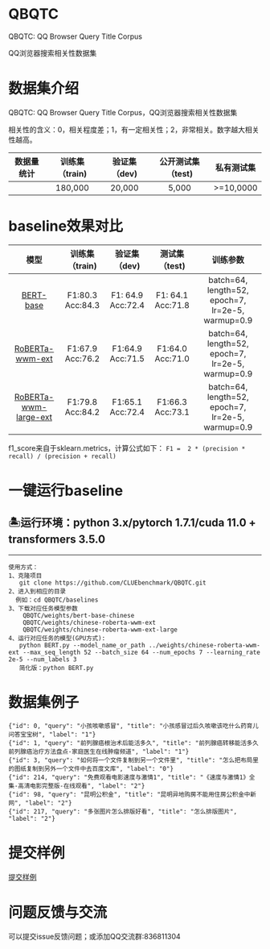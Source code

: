 # QBQTC
QBQTC: QQ Browser Query Title Corpus

QQ浏览器搜索相关性数据集



# 数据集介绍
QBQTC: QQ Browser Query Title Corpus，QQ浏览器搜索相关性数据集

相关性的含义：0，相关程度差；1，有一定相关性；2，非常相关。数字越大相关性越高。

| 数据量统计 | 训练集（train) | 验证集（dev) | 公开测试集（test) | 私有测试集 |
| :----:| :----: | :----: | :----: | :----: |
| | 180,000| 20,000| 5,000 | >=10,0000|
# baseline效果对比

| 模型 | 训练集（train) | 验证集（dev) | 测试集（test) | 训练参数 |
| :----:| :----: | :----: | :----: | :----: |
|<a href="https://huggingface.co/bert-base-chinese/tree/main">BERT-base</a> | F1:80.3  Acc:84.3 | F1: 64.9 Acc:72.4 | F1: 64.1 Acc:71.8 | batch=64, length=52, epoch=7, lr=2e-5, warmup=0.9 |
|<a href="https://huggingface.co/hfl/chinese-roberta-wwm-ext"> RoBERTa-wwm-ext</a> | F1:67.9 Acc:76.2 | F1:64.9 Acc:71.5 | F1:64.0 Acc:71.0 | batch=64, length=52, epoch=7, lr=2e-5, warmup=0.9|
|<a href="https://huggingface.co/hfl/chinese-roberta-wwm-ext-large">RoBERTa-wwm-large-ext</a> | F1:79.8 Acc:84.2 | F1:65.1 Acc:72.4 | F1:66.3 Acc:73.1 | batch=64, length=52, epoch=7, lr=2e-5, warmup=0.9|

f1_score来自于sklearn.metrics，计算公式如下：
`F1 =  2 * (precision * recall) / (precision + recall)`

# 一键运行baseline

## 🏝运行环境：python 3.x/pytorch 1.7.1/cuda 11.0 + transformers 3.5.0

---------------------------------------------------------------------
    使用方式：
    1、克隆项目 
       git clone https://github.com/CLUEbenchmark/QBQTC.git
    2、进入到相应的目录
      例如：cd QBQTC/baselines
    3、下载对应任务模型参数
    	QBQTC/weights/bert-base-chinese
    	QBQTC/weights/chinese-roberta-wwm-ext
    	QBQTC/weights/chinese-roberta-wwm-ext-large
    4、运行对应任务的模型(GPU方式): 
       python BERT.py --model_name_or_path ../weights/chinese-roberta-wwm-ext --max_seq_length 52 --batch_size 64 --num_epochs 7 --learning_rate 2e-5 --num_labels 3
       简化版：python BERT.py

# 数据集例子
    {"id": 0, "query": "小孩咳嗽感冒", "title": "小孩感冒过后久咳嗽该吃什么药育儿问答宝宝树", "label": "1"}
    {"id": 1, "query": "前列腺癌根治术后能活多久", "title": "前列腺癌转移能活多久前列腺癌治疗方法盘点-家庭医生在线肿瘤频道", "label": "1"}
    {"id": 3, "query": "如何将一个文件复制到另一个文件里", "title": "怎么把布局里的图纸复制到另外一个文件中去百度文库", "label": "0"}
    {"id": 214, "query": "免费观看电影速度与激情1", "title": "《速度与激情1》全集-高清电影完整版-在线观看", "label": "2"}
    {"id": 98, "query": "昆明公积金", "title": "昆明异地购房不能用住房公积金中新网", "label": "2"}
    {"id": 217, "query": "多张图片怎么排版好看", "title": "怎么排版图片", "label": "2"}


# 提交样例
<a href="./resources/qbqtc_submit_examples/">提交样例</a>

# 问题反馈与交流
可以提交issue反馈问题；或添加QQ交流群:836811304
